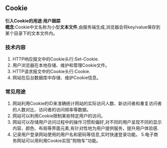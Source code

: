 ## Cookie
**引入Cookie的用途**:**用户跟踪**  
**概念**:Cookie中文名称为小型**文本文件**,由服务端生成,浏览器会将key/value保存到某个目录下的文本文件内。
### 技术内容
1. HTTP响应报文中的Cookie头行:Set-Cookie.
2. 用户浏览器在本地存储、维护和管理Cookie文件。
3. HTTP请求报文中的Cookie头行:Cookie.
4. 网站在后台数据库中存储、维护Cookie信息。

### 常见用途

1. 网站利用Cookie的ID来准确统计网站的实际访问人数、新访问者和重复访问者的人数对比、访问者的访问频率等数据。
2. 网站可以利用Cookie限制某些特定用户的访问。
3. 网站可以存储用户访问过程中的操作习惯和偏好,对不同的用户呈现不同的显示内容、颜色、布局等界面元素,有针对性地为用户提供服务，提升用户体验感.
4. 记录用户登录网站使用的用户名和密码等信息,实时快速登录功能。
5.电子商务网站可以用利用Cookie实现"购物车"功能。